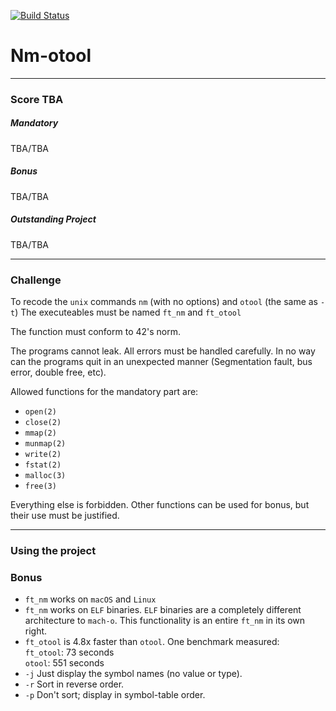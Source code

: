 [![Build Status](https://travis-ci.com/davhojt/Nm-otool.svg?token=dH8C3CpkpNBzxeKzZ8gb&branch=master)](https://travis-ci.com/davhojt/Nm-otool)
# Nm-otool
***
### Score TBA
##### Mandatory
TBA/TBA
##### Bonus
TBA/TBA
##### Outstanding Project
TBA/TBA
***
### Challenge  
To recode the `unix` commands `nm` (with no options) and `otool` (the same as `-t`) The executeables must be named `ft_nm` and `ft_otool`  
  
The function must conform to 42's norm.  
  
The programs cannot leak. All errors must be handled carefully. In no way can the programs quit in an unexpected manner (Segmentation fault, bus error, double free, etc).  
  
Allowed functions for the mandatory part are:
- `open(2)`
- `close(2)`
- `mmap(2)`
- `munmap(2)`
- `write(2)`
- `fstat(2)`
- `malloc(3)`
- `free(3)`

Everything else is forbidden. Other functions can be used for bonus, but their use must be justified.
***
### Using the project

### Bonus
- `ft_nm` works on `macOS` and `Linux`
- `ft_nm` works on `ELF` binaries. `ELF` binaries are a completely different architecture to `mach-o`. This functionality is an entire `ft_nm` in its own right.
- `ft_otool` is 4.8x faster than `otool`. One benchmark measured:  
`ft_otool`: 73 seconds  
`otool`: 551 seconds
- `-j` Just display the symbol names (no value or type).
- `-r` Sort in reverse order.
- `-p` Don't sort; display in symbol-table order.